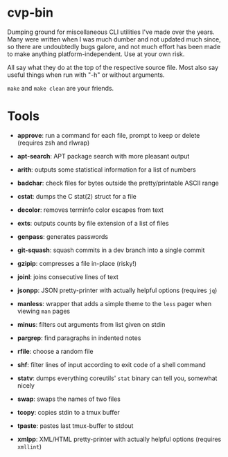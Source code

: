 # cvp-bin

Dumping ground for miscellaneous CLI utilities I've made over the years.  
Many were written when I was much dumber and not updated much since, so there are
undoubtedly bugs galore, and not much effort has been made to make anything
platform-independent. Use at your own risk.

All say what they do at the top of the respective source file.
Most also say useful things when run with "-h" or without arguments.

`make` and `make clean` are your friends.

# Tools

- **approve**: run a command for each file, prompt to keep or delete (requires zsh and rlwrap)

- **apt-search**: APT package search with more pleasant output

- **arith**: outputs some statistical information for a list of numbers

- **badchar**: check files for bytes outside the pretty/printable ASCII range

- **cstat**: dumps the C stat(2) struct for a file

- **decolor**: removes terminfo color escapes from text

- **exts**: outputs counts by file extension of a list of files

- **genpass**: generates passwords

- **git-squash**: squash commits in a dev branch into a single commit

- **gzipip**: compresses a file in-place (risky!)

- **joinl**: joins consecutive lines of text

- **jsonpp**: JSON pretty-printer with actually helpful options (requires `jq`)

- **manless**: wrapper that adds a simple theme to the `less` pager when viewing `man` pages

- **minus**: filters out arguments from list given on stdin

- **pargrep**: find paragraphs in indented notes

- **rfile**: choose a random file

- **shf**: filter lines of input according to exit code of a shell command

- **statv**: dumps everything coreutils' `stat` binary can tell you, somewhat nicely

- **swap**: swaps the names of two files

- **tcopy**: copies stdin to a tmux buffer

- **tpaste**: pastes last tmux-buffer to stdout

- **xmlpp**: XML/HTML pretty-printer with actually helpful options (requires `xmllint`)
